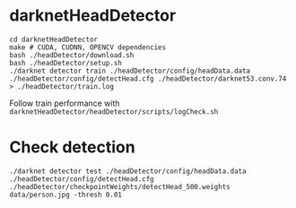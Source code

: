 # darknetHeadDetector
`cd darknetHeadDetector`  
`make # CUDA, CUDNN, OPENCV dependencies`  
`bash ./headDetector/download.sh`  
`bash ./headDetector/setup.sh`  
`./darknet detector train ./headDetector/config/headData.data ./headDetector/config/detectHead.cfg ./headDetector/darknet53.conv.74 > ./headDetector/train.log`  
  
Follow train performance with 
`darknetHeadDetector/headDetector/scripts/logCheck.sh`

# Check detection
`./darknet detector test ./headDetector/config/headData.data ./headDetector/config/detectHead.cfg ./headDetector/checkpointWeights/detectHead_500.weights data/person.jpg -thresh 0.01`
